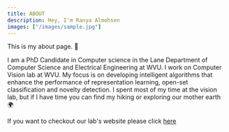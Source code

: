```yaml
---
title: ABOUT
description: Hey, I'm Ranya Almohsen
images: ["/images/sample.jpg"]
---
```



This is my about page. :wave:

I am a PhD Candidate in Computer science in the Lane Department of Computer Science and Electrical Engineering at WVU.
I work on Computer Vision lab at WVU. My focus is on developing intelligent algorithms that enhance the performance of representation learning, open-set classification and novelty detection.
I spent most of my time at the vision lab, but if I have time you can find my hiking or exploring our mother earth :earth_africa:

If you want to checkout our lab's website please click [here](https://vision.csee.wvu.edu/about/)